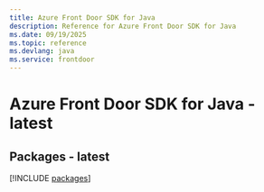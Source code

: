 ```yaml
---
title: Azure Front Door SDK for Java
description: Reference for Azure Front Door SDK for Java
ms.date: 09/19/2025
ms.topic: reference
ms.devlang: java
ms.service: frontdoor
---
```

# Azure Front Door SDK for Java - latest
## Packages - latest
[!INCLUDE [packages](front-door-index.md)]